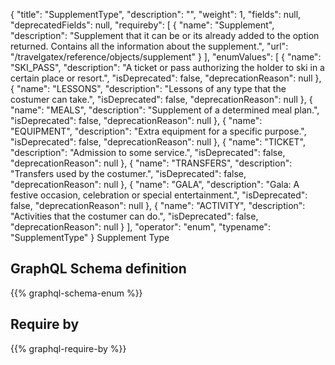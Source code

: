 {
  "title": "SupplementType",
  "description": "",
  "weight": 1,
  "fields": null,
  "deprecatedFields": null,
  "requireby": [
    {
      "name": "Supplement",
      "description": "Supplement that it can be or its already added to the option returned. Contains all the information about the supplement.",
      "url": "/travelgatex/reference/objects/supplement"
    }
  ],
  "enumValues": [
    {
      "name": "SKI_PASS",
      "description": "A ticket or pass authorizing the holder to ski in a certain place or resort.",
      "isDeprecated": false,
      "deprecationReason": null
    },
    {
      "name": "LESSONS",
      "description": "Lessons of any type that the costumer can take.",
      "isDeprecated": false,
      "deprecationReason": null
    },
    {
      "name": "MEALS",
      "description": "Supplement of a determined meal plan.",
      "isDeprecated": false,
      "deprecationReason": null
    },
    {
      "name": "EQUIPMENT",
      "description": "Extra equipment for a specific purpose.",
      "isDeprecated": false,
      "deprecationReason": null
    },
    {
      "name": "TICKET",
      "description": "Admission to some service.",
      "isDeprecated": false,
      "deprecationReason": null
    },
    {
      "name": "TRANSFERS",
      "description": "Transfers used by the costumer.",
      "isDeprecated": false,
      "deprecationReason": null
    },
    {
      "name": "GALA",
      "description": "Gala: A festive occasion, celebration or special entertainment.",
      "isDeprecated": false,
      "deprecationReason": null
    },
    {
      "name": "ACTIVITY",
      "description": "Activities that the costumer can do.",
      "isDeprecated": false,
      "deprecationReason": null
    }
  ],
  "operator": "enum",
  "typename": "SupplementType"
}
Supplement Type
## GraphQL Schema definition

{{% graphql-schema-enum %}}

## Require by

{{% graphql-require-by %}}
